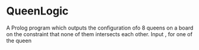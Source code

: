 # QueenLogic
A Prolog program which outputs the configuration ofo 8 queens on a board on the constraint that none of them intersects each other. Input <col>,<row> for one of the queen
